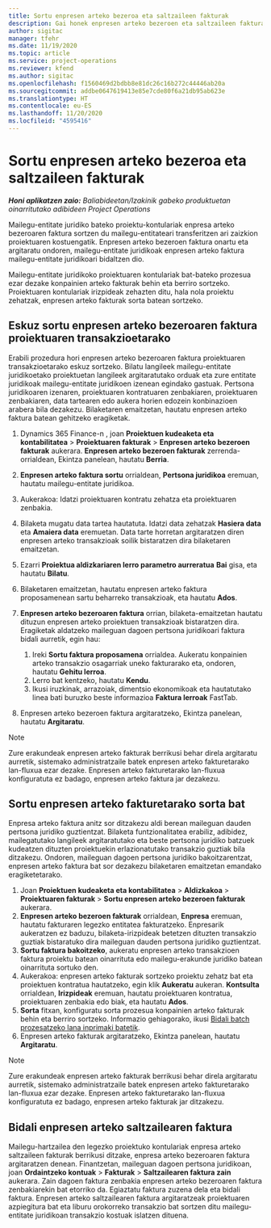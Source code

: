 ```yaml
---
title: Sortu enpresen arteko bezeroa eta saltzaileen fakturak
description: Gai honek enpresen arteko bezeroen eta saltzaileen fakturak nola sortu jakiteko informazioa eskaintzen du.
author: sigitac
manager: tfehr
ms.date: 11/19/2020
ms.topic: article
ms.service: project-operations
ms.reviewer: kfend
ms.author: sigitac
ms.openlocfilehash: f1560469d2bdbb8e81dc26c16b272c44446ab20a
ms.sourcegitcommit: addbe0647619413e85e7cde80f6a21db95ab623e
ms.translationtype: HT
ms.contentlocale: eu-ES
ms.lasthandoff: 11/20/2020
ms.locfileid: "4595416"
---
```

# <a name="create-intercompany-customer-and-vendor-invoices"></a>Sortu enpresen arteko bezeroa eta saltzaileen fakturak

_**Honi aplikatzen zaio:** Baliabideetan/Izakinik gabeko produktuetan oinarritutako adibideen Project Operations_

Mailegu-entitate juridiko bateko proiektu-kontulariak enpresa arteko bezeroaren faktura sortzen du mailegu-entitateari transferitzen ari zaizkion proiektuaren kostuengatik. Enpresen arteko bezeroen faktura onartu eta argitaratu ondoren, mailegu-entitate juridikoak enpresen arteko faktura mailegu-entitate juridikoari bidaltzen dio.

Mailegu-entitate juridikoko proiektuaren kontulariak bat-bateko prozesua ezar dezake konpainien arteko fakturak behin eta berriro sortzeko. Proiektuaren kontulariak irizpideak zehazten ditu, hala nola proiektu zehatzak, enpresen arteko fakturak sorta batean sortzeko.

## <a name="manually-create-an-intercompany-customer-invoice-for-project-transactions"></a>Eskuz sortu enpresen arteko bezeroaren faktura proiektuaren transakzioetarako 

Erabili prozedura hori enpresen arteko bezeroaren faktura proiektuaren transakzioetarako eskuz sortzeko. Bilatu langileek mailegu-entitate juridikoetako proiektuetan langileek argitaratutako orduak eta zure entitate juridikoak mailegu-entitate juridikoen izenean egindako gastuak. Pertsona juridikoaren izenaren, proiektuaren kontratuaren zenbakiaren, proiektuaren zenbakiaren, data tartearen edo aukera horien edozein konbinazioen arabera bila dezakezu. Bilaketaren emaitzetan, hautatu enpresen arteko faktura batean gehitzeko eragiketak.

1. Dynamics 365 Finance-n , joan **Proiektuen kudeaketa eta kontabilitatea** > **Proiektuaren fakturak** > **Enpresen arteko bezeroen fakturak** aukerara. **Enpresen arteko bezeroen fakturak** zerrenda-orrialdean, Ekintza panelean, hautatu **Berria**.
2. **Enpresen arteko faktura sortu** orrialdean, **Pertsona juridikoa** eremuan, hautatu mailegu-entitate juridikoa.
3. Aukerakoa: Idatzi proiektuaren kontratu zehatza eta proiektuaren zenbakia.
4. Bilaketa mugatu data tartea hautatuta. Idatzi data zehatzak **Hasiera data** eta **Amaiera data** eremuetan. Data tarte horretan argitaratzen diren enpresen arteko transakzioak soilik bistaratzen dira bilaketaren emaitzetan.
5. Ezarri **Proiektua aldizkariaren lerro parametro aurreratua** **Bai** gisa, eta hautatu **Bilatu**.
6. Bilaketaren emaitzetan, hautatu enpresen arteko faktura proposamenean sartu beharreko transakzioak, eta hautatu **Ados**.
7. **Enpresen arteko bezeroaren faktura** orrian, bilaketa-emaitzetan hautatu dituzun enpresen arteko proiektuen transakzioak bistaratzen dira. Eragiketak aldatzeko maileguan dagoen pertsona juridikoari faktura bidali aurretik, egin hau:
  
    1. Ireki **Sortu faktura proposamena** orrialdea. Aukeratu konpainien arteko transakzio osagarriak uneko fakturarako eta, ondoren, hautatu **Gehitu lerroa**.
    2. Lerro bat kentzeko, hautatu **Kendu**.
    3. Ikusi iruzkinak, arrazoiak, dimentsio ekonomikoak eta hautatutako linea bati buruzko beste informazioa **Faktura lerroak** FastTab.
    
8. Enpresen arteko bezeroen faktura argitaratzeko, Ekintza panelean, hautatu **Argitaratu**.

> [!NOTE]
> Zure erakundeak enpresen arteko fakturak berrikusi behar direla argitaratu aurretik, sistemako administratzaile batek enpresen arteko fakturetarako lan-fluxua ezar dezake. Enpresen arteko fakturetarako lan-fluxua konfiguratuta ez badago, enpresen arteko faktura jar dezakezu.

## <a name="create-a-batch-job-for-intercompany-invoices"></a>Sortu enpresen arteko fakturetarako sorta bat

Enpresa arteko faktura anitz sor ditzakezu aldi berean maileguan dauden pertsona juridiko guztientzat. Bilaketa funtzionalitatea erabiliz, adibidez, mailegatutako langileek argitaratutako eta beste pertsona juridiko batzuek kudeatzen dituzten proiektuekin erlazionatutako transakzio guztiak bila ditzakezu. Ondoren, maileguan dagoen pertsona juridiko bakoitzarentzat, enpresen arteko faktura bat sor dezakezu bilaketaren emaitzetan emandako eragiketetarako.

1. Joan **Proiektuen kudeaketa eta kontabilitatea** > **Aldizkakoa** > **Proiektuaren fakturak** > **Sortu enpresen arteko bezeroen fakturak** aukerara.
2. **Enpresen arteko bezeroen fakturak** orrialdean, **Enpresa** eremuan, hautatu fakturaren legezko entitatea fakturatzeko. Enpresarik aukeratzen ez baduzu, bilaketa-irizpideak betetzen dituzten transakzio guztiak bistaratuko dira maileguan dauden pertsona juridiko guztientzat.
3. **Sortu faktura bakoitzeko**, aukeratu enpresen arteko transakzioen faktura proiektu batean oinarrituta edo mailegu-erakunde juridiko batean oinarrituta sortuko den.
4. Aukerakoa: enpresen arteko fakturak sortzeko proiektu zehatz bat eta proiektuen kontratua hautatzeko, egin klik **Aukeratu** aukeran. **Kontsulta** orrialdean, **Irizpideak** eremuan, hautatu proiektuaren kontratua, proiektuaren zenbakia edo biak, eta hautatu **Ados**.
5. **Sorta** fitxan, konfiguratu sorta prozesua konpainien arteko fakturak behin eta berriro sortzeko. Informazio gehiagorako, ikusi [Bidali batch prozesatzeko lana inprimaki batetik](https://docs.microsoft.com/dynamicsax-2012/appuser-itpro/submit-a-batch-processing-job-from-a-form).
6. Enpresen arteko fakturak argitaratzeko, Ekintza panelean, hautatu **Argitaratu**.

> [!NOTE]
> Zure erakundeak enpresen arteko fakturak berrikusi behar direla argitaratu aurretik, sistemako administratzaile batek enpresen arteko fakturetarako lan-fluxua ezar dezake. Enpresen arteko fakturetarako lan-fluxua konfiguratuta ez badago, enpresen arteko fakturak jar ditzakezu.

## <a name="post-the-intercompany-vendor-invoice"></a>Bidali enpresen arteko saltzailearen faktura

Mailegu-hartzailea den legezko proiektuko kontulariak enpresa arteko saltzaileen fakturak berrikusi ditzake, enpresa arteko bezeroaren faktura argitaratzen denean. Finantzetan, maileguan dagoen pertsona juridikoan, joan **Ordaintzeko kontuak** > **Fakturak** > **Saltzailearen faktura zain** aukerara. Zain dagoen faktura zenbakia enpresen arteko bezeroaren faktura zenbakiarekin bat etorriko da. Egiaztatu faktura zuzena dela eta bidali faktura. Enpresen arteko saltzailearen faktura argitaratzeak proiektuaren azpiegitura bat eta liburu orokorreko transakzio bat sortzen ditu mailegu-entitate juridikoan transakzio kostuak islatzen dituena.
